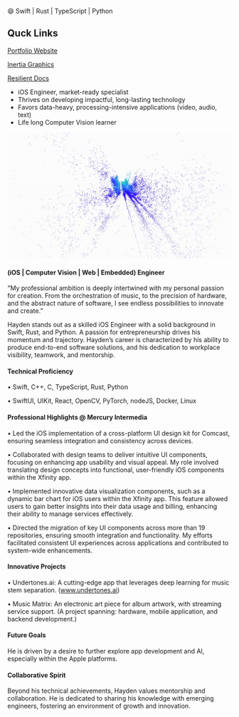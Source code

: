 😄 Swift | Rust | TypeScript | Python

## Quck Links

[Portfolio Website](https://haydenpennington.tech)

[Inertia Graphics](https://www.inertia.graphics)

[Resilient Docs](https://www.resilientdocs.com)

- iOS Engineer, market-ready specialist
- Thrives on developing impactful, long-lasting technology
- Favors data-heavy, processing-intensive applications (video, audio, text)
- Life long Computer Vision learner 

![vo](https://github.com/hpennington/mono-visual-odometry/raw/main/point_cloud.gif)


#### (iOS | Computer Vision | Web | Embedded) Engineer

"My professional ambition is deeply intertwined with my personal passion for creation. From the orchestration of music, to the precision of hardware, and the abstract nature of software, I see endless possibilities to innovate and create.”

Hayden stands out as a skilled iOS Engineer with a solid background in Swift, Rust, and Python. A passion for entrepreneurship drives his momentum and trajectory. Hayden’s career is characterized by his ability to produce end-to-end software solutions, and his dedication to workplace visibility, teamwork, and mentorship.

#### Technical Proficiency
 • Swift, C++, C, TypeScript, Rust, Python

 • SwiftUI, UIKit, React, OpenCV, PyTorch, nodeJS, Docker, Linux

#### Professional Highlights @ Mercury Intermedia
 • Led the iOS implementation of a cross-platform UI design kit for Comcast, ensuring seamless integration and consistency across devices.

 • Collaborated with design teams to deliver intuitive UI components, focusing on enhancing app usability and visual appeal. My role involved translating design concepts into functional, user-friendly iOS components within the Xfinity app.

 • Implemented innovative data visualization components, such as a dynamic bar chart for iOS users within the Xfinity app. This feature allowed users to gain better insights into their data usage and billing, enhancing their ability to manage services effectively.

 • Directed the migration of key UI components across more than 19 repositories, ensuring smooth integration and functionality. My efforts facilitated consistent UI experiences across applications and contributed to system-wide enhancements.

#### Innovative Projects
 • Undertones.ai: A cutting-edge app that leverages deep learning for music stem separation. (www.undertones.ai)

 • Music Matrix: An electronic art piece for album artwork, with streaming service support. (A project spanning: hardware, mobile application, and backend development.)

#### Future Goals
He is driven by a desire to further explore app development and AI, especially within the Apple platforms. 

#### Collaborative Spirit
Beyond his technical achievements, Hayden values mentorship and collaboration. He is dedicated to sharing his knowledge with emerging engineers, fostering an environment of growth and innovation.

<!--
**hpennington/hpennington** is a ✨ _special_ ✨ repository because its `README.md` (this file) appears on your GitHub profile.

Here are some ideas to get you started:


-->
